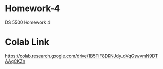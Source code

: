 # Homework-4
DS 5500 Homework 4

# Colab Link
https://colab.research.google.com/drive/1B5TiF8DKNJdy_dVqGswvmN9DTAAqCKZn
